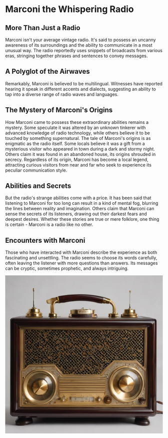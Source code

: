 # Marconi the Whispering Radio

## More Than Just a Radio
Marconi isn't your average vintage radio. It's said to possess an uncanny awareness of its surroundings and the ability to communicate in a most unusual way. The radio reportedly uses snippets of broadcasts from various eras, stringing together phrases and sentences to convey messages.

## A Polyglot of the Airwaves
Remarkably, Marconi is believed to be multilingual. Witnesses have reported hearing it speak in different accents and dialects, suggesting an ability to tap into a diverse range of radio waves and languages.

## The Mystery of Marconi's Origins
How Marconi came to possess these extraordinary abilities remains a mystery. Some speculate it was altered by an unknown tinkerer with advanced knowledge of radio technology, while others believe it to be touched by something supernatural. The tale of Marconi's origins is as enigmatic as the radio itself. Some locals believe it was a gift from a mysterious visitor who appeared in town during a dark and stormy night. Others claim it was found in an abandoned house, its origins shrouded in secrecy. Regardless of its origin, Marconi has become a local legend, attracting curious visitors from near and far who seek to experience its peculiar communication style.

## Abilities and Secrets
But the radio's strange abilities come with a price. It has been said that listening to Marconi for too long can result in a kind of mental fog, blurring the lines between reality and imagination. Others claim that Marconi can sense the secrets of its listeners, drawing out their darkest fears and deepest desires. Whether these stories are true or mere folklore, one thing is certain - Marconi is a radio like no other.

## Encounters with Marconi
Those who have interacted with Marconi describe the experience as both fascinating and unsettling. The radio seems to choose its words carefully, often leaving the listener with more questions than answers. Its messages can be cryptic, sometimes prophetic, and always intriguing.

![Marconi](/assets/css/marconi.jpeg)
